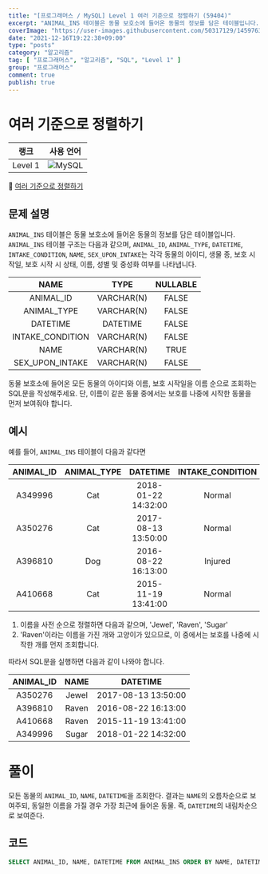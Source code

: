 ```yaml
---
title: "[프로그래머스 / MySQL] Level 1 여러 기준으로 정렬하기 (59404)"
excerpt: "ANIMAL_INS 테이블은 동물 보호소에 들어온 동물의 정보를 담은 테이블입니다. ANIMAL_INS 테이블 구조는 다음과 같으며, ANIMAL_ID, ANIMAL_TYPE, DATETIME, INTAKE_CONDITION, NAME, SEX_UPON_INTAKE는 각각 동물의 아이디, 생물 종, 보호 시작일, 보호 시작 시 상태, 이름, 성별 및 중성화 여부를 나타냅니다."
coverImage: "https://user-images.githubusercontent.com/50317129/145976356-6b5d1430-31c0-4c34-829e-6be8f747ab19.png"
date: "2021-12-16T19:22:38+09:00"
type: "posts"
category: "알고리즘"
tag: [ "프로그래머스", "알고리즘", "SQL", "Level 1" ]
group: "프로그래머스"
comment: true
publish: true
---
```


# 여러 기준으로 정렬하기

|  랭크   |                                                  사용 언어                                                  |
| :-----: | :---------------------------------------------------------------------------------------------------------: |
| Level 1 | ![MySQL](https://shields.io/badge/MySQL-lightgrey?logo=mysql&style=plastic&logoColor=white&labelColor=blue) |

🔗 [여러 기준으로 정렬하기](https://programmers.co.kr/learn/courses/30/lessons/59404)





## 문제 설명

`ANIMAL_INS` 테이블은 동물 보호소에 들어온 동물의 정보를 담은 테이블입니다. `ANIMAL_INS` 테이블 구조는 다음과 같으며, `ANIMAL_ID`, `ANIMAL_TYPE`, `DATETIME`, `INTAKE_CONDITION`, `NAME`, `SEX_UPON_INTAKE`는 각각 동물의 아이디, 생물 종, 보호 시작일, 보호 시작 시 상태, 이름, 성별 및 중성화 여부를 나타냅니다.

|       NAME       |    TYPE    | NULLABLE |
| :--------------: | :--------: | :------: |
|    ANIMAL_ID     | VARCHAR(N) |  FALSE   |
|   ANIMAL_TYPE    | VARCHAR(N) |  FALSE   |
|     DATETIME     |  DATETIME  |  FALSE   |
| INTAKE_CONDITION | VARCHAR(N) |  FALSE   |
|       NAME       | VARCHAR(N) |   TRUE   |
| SEX_UPON_INTAKE  | VARCHAR(N) |  FALSE   |

동물 보호소에 들어온 모든 동물의 아이디와 이름, 보호 시작일을 이름 순으로 조회하는 SQL문을 작성해주세요. 단, 이름이 같은 동물 중에서는 보호를 나중에 시작한 동물을 먼저 보여줘야 합니다.





## 예시

예를 들어, `ANIMAL_INS` 테이블이 다음과 같다면

| ANIMAL_ID | ANIMAL_TYPE |      DATETIME       | INTAKE_CONDITION | NAME  | SEX_UPON_INTAKE |
| :-------: | :---------: | :-----------------: | :--------------: | :---: | :-------------: |
|  A349996  |     Cat     | 2018-01-22 14:32:00 |      Normal      | Sugar |  Neutered Male  |
|  A350276  |     Cat     | 2017-08-13 13:50:00 |      Normal      | Jewel |  Spayed Female  |
|  A396810  |     Dog     | 2016-08-22 16:13:00 |     Injured      | Raven |  Spayed Female  |
|  A410668  |     Cat     | 2015-11-19 13:41:00 |      Normal      | Raven |  Spayed Female  |

1. 이름을 사전 순으로 정렬하면 다음과 같으며, 'Jewel', 'Raven', 'Sugar'
2. 'Raven'이라는 이름을 가진 개와 고양이가 있으므로, 이 중에서는 보호를 나중에 시작한 개를 먼저 조회합니다.

따라서 SQL문을 실행하면 다음과 같이 나와야 합니다.

| ANIMAL_ID | NAME  |      DATETIME       |
| :-------: | :---: | :-----------------: |
|  A350276  | Jewel | 2017-08-13 13:50:00 |
|  A396810  | Raven | 2016-08-22 16:13:00 |
|  A410668  | Raven | 2015-11-19 13:41:00 |
|  A349996  | Sugar | 2018-01-22 14:32:00 |










# 풀이

모든 동물의 `ANIMAL_ID`, `NAME`, `DATETIME`을 조회한다. 결과는 `NAME`의 오름차순으로 보여주되, 동일한 이름을 가질 경우 가장 최근에 들어온 동물. 즉, `DATETIME`의 내림차순으로 보여준다.





## 코드

``` sql
SELECT ANIMAL_ID, NAME, DATETIME FROM ANIMAL_INS ORDER BY NAME, DATETIME DESC;
```